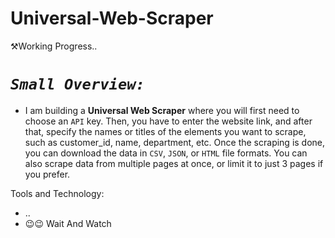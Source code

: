 # Universal-Web-Scraper
⚒️Working Progress..


# ***`Small Overview:`***

- I am building a **Universal Web Scraper** where you will first need to choose an `API` key. Then, you have to enter the website link, and after that, specify the names or titles of the elements you want to scrape, such as customer_id, name, department, etc. Once the scraping is done, you can download the data in `CSV`, `JSON`, or `HTML` file formats. You can also scrape data from multiple pages at once, or limit it to just 3 pages if you prefer.

Tools and Technology:
- ..
- 😉😉 Wait And Watch
